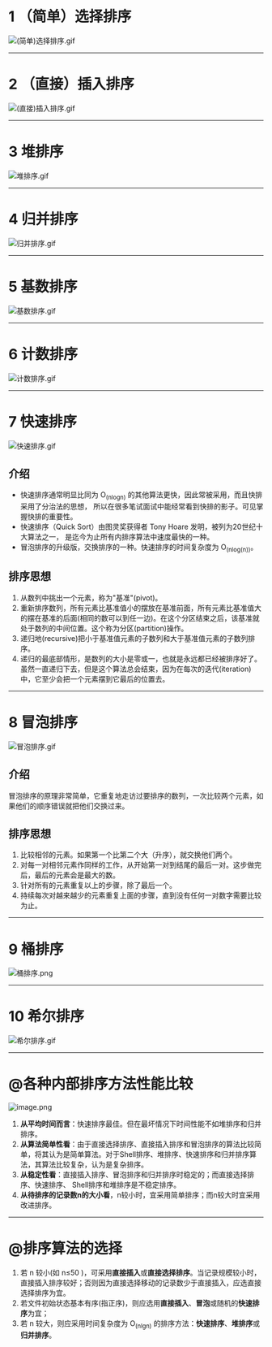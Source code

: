 #
# 1 （简单）选择排序

![(简单)选择排序.gif](https://cdn.jsdelivr.net/gh/Lxzz24/IMG/repo/Sort1.gif "-gifcontrol-mode=click;")

---
# 2 （直接）插入排序

![(直接)插入排序.gif](https://cdn.jsdelivr.net/gh/Lxzz24/IMG/repo/Sort2.gif "-gifcontrol-mode=click;")

---
# 3 堆排序

![堆排序.gif](https://cdn.jsdelivr.net/gh/Lxzz24/IMG/repo/Sort3.gif "-gifcontrol-mode=click;")

---
# 4 归并排序

![归并排序.gif](https://cdn.jsdelivr.net/gh/Lxzz24/IMG/repo/Sort4.gif "-gifcontrol-mode=click;")

---
# 5 基数排序

![基数排序.gif](https://cdn.jsdelivr.net/gh/Lxzz24/IMG/repo/Sort5.gif "-gifcontrol-mode=click;")

---
# 6 计数排序

![计数排序.gif](https://cdn.jsdelivr.net/gh/Lxzz24/IMG/repo/Sort6.gif "-gifcontrol-mode=click;")

---
# 7 快速排序

![快速排序.gif](https://cdn.jsdelivr.net/gh/Lxzz24/IMG/repo/Sort7.gif "-gifcontrol-mode=click;")

## 介绍 

- 快速排序通常明显比同为 O<sub>(nlogn)</sub> 的其他算法更快，因此常被采用，而且快排采用了分治法的思想，
所以在很多笔试面试中能经常看到快排的影子。可见掌握快排的重要性。 
- 快速排序（Quick Sort）由图灵奖获得者 Tony Hoare 发明，被列为20世纪十大算法之一，
是迄今为止所有内排序算法中速度最快的一种。
- 冒泡排序的升级版，交换排序的一种。快速排序的时间复杂度为 O<sub>(nlog(n))</sub>。

## 排序思想
1. 从数列中挑出一个元素，称为"基准"(pivot)。
2. 重新排序数列，所有元素比基准值小的摆放在基准前面，所有元素比基准值大的摆在基准的后面(相同的数可以到任一边)。在这个分区结束之后，该基准就处于数列的中间位置。这个称为分区(partition)操作。 
3. 递归地(recursive)把小于基准值元素的子数列和大于基准值元素的子数列排序。
4. 递归的最底部情形，是数列的大小是零或一，也就是永远都已经被排序好了。虽然一直递归下去，但是这个算法总会结束，因为在每次的迭代(iteration)中，它至少会把一个元素摆到它最后的位置去。

---
# 8 冒泡排序

![冒泡排序.gif](https://cdn.jsdelivr.net/gh/Lxzz24/IMG/repo/Sort8.gif "-gifcontrol-mode=click;")

## 介绍
冒泡排序的原理非常简单，它重复地走访过要排序的数列，一次比较两个元素，如果他们的顺序错误就把他们交换过来。 

## 排序思想
1. 比较相邻的元素。如果第一个比第二个大（升序），就交换他们两个。 
2. 对每一对相邻元素作同样的工作，从开始第一对到结尾的最后一对。这步做完后，最后的元素会是最大的数。 
3. 针对所有的元素重复以上的步骤，除了最后一个。 
4. 持续每次对越来越少的元素重复上面的步骤，直到没有任何一对数字需要比较为止。

---
# 9 桶排序

![桶排序.png](https://cdn.jsdelivr.net/gh/Lxzz24/IMG/repo/Sort9.png)

---
# 10 希尔排序

![希尔排序.gif](https://cdn.jsdelivr.net/gh/Lxzz24/IMG/repo/Sort10.gif "-gifcontrol-mode=click;")

---
# @各种内部排序方法性能比较

![image.png](https://cdn.jsdelivr.net/gh/Lxzz24/IMG/repo/Sort11.png)

1. **从平均时间而言**：快速排序最佳。但在最坏情况下时间性能不如堆排序和归并排序。 
2. ​**从算法简单性看**：由于直接选择排序、直接插入排序和冒泡排序的算法比较简单，将其认为是简单算法。对于Shell排序、堆排序、快速排序和归并排序算法，其算法比较复杂，认为是复杂排序。 
3. ​**从稳定性看**：直接插入排序、冒泡排序和归并排序时稳定的；而直接选择排序、快速排序、 Shell排序和堆排序是不稳定排序。
4. **从待排序的记录数n的大小看**，n较小时，宜采用简单排序；而n较大时宜采用改进排序。

---
# @排序算法的选择 
1. 若 n 较小(如 n≤50 )，可采用**直接插入**或**直接选择排序**。当记录规模较小时，直接插入排序较好；否则因为直接选择移动的记录数少于直接插入，应选直接选择排序为宜。 
2. 若文件初始状态基本有序(指正序)，则应选用**直接插入**、**冒泡**或随机的**快速排序**为宜； 
3. 若 n 较大，则应采用时间复杂度为 O<sub>(nlgn)</sub> 的排序方法：**快速排序**、**堆排序**或**归并排序**。